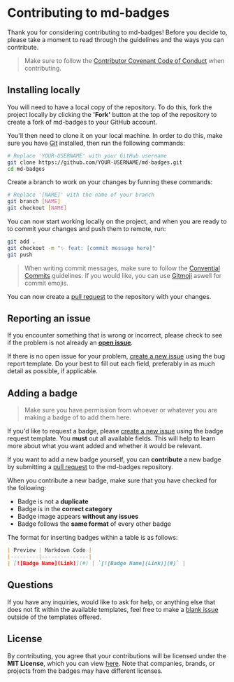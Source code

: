 # Contributing to md-badges 

Thank you for considering contributing to md-badges! Before you decide to, please take a moment to read through the guidelines and the ways you can contribute.

> Make sure to follow the [Contributor Covenant Code of Conduct](CODE_OF_CONDUCT.md) when contributing.

## Installing locally

You will need to have a local copy of the repository. To do this, fork the project locally by clicking the **'Fork'** button at the top of the repository to create a fork of md-badges to your GitHub account.

You'll then need to clone it on your local machine. In order to do this, make sure you have [Git](https://git-scm.com) installed, then run the following commands:

```bash
# Replace 'YOUR-USERNAME' with your GitHub username
git clone https://github.com/YOUR-USERNAME/md-badges.git
cd md-badges
```

Create a branch to work on your changes by funning these commands:

```bash
# Replace '[NAME]' with the name of your branch
git branch [NAME]
git checkout [NAME]
```

You can now start working locally on the project, and when you are ready to to commit your changes and push them to remote, run:

```bash
git add .
git checkout -m "✨ feat: [commit message here]"
git push
```

> When writing commit messages, make sure to follow the [Convential Commits](https://www.conventionalcommits.org/en/v1.0.0/) guidelines. If you would like, you can use [Gitmoji](https://gitmoji.dev) aswell for commit emojis.

You can now create a [pull request](https://github.com/inttter/md-badges/pulls) to the repository with your changes.

## Reporting an issue

If you encounter something that is wrong or incorrect, please check to see if the problem is not already an [**open issue**](https://github.com/inttter/issues).

If there is no open issue for your problem, [create a new issue](https://github.com/inttter/md-badges/issues/new?assignees=inttter&labels=%F0%9F%93%9B+badge+request&projects=inttter%2Fmd-badges&template=01-badge-request.yml&title=%5BBadge+Request%5D%3A+) using the bug report template. Do your best to fill out each field, preferably in as much detail as possible, if applicable.

## Adding a badge

> Make sure you have permission from whoever or whatever you are making a badge of to add them here.

If you'd like to request a badge, please [create a new issue](https://github.com/inttter/md-badges/issues/new?assignees=inttter&labels=%F0%9F%93%9B+badge+request&projects=inttter%2Fmd-badges&template=01-badge-request.yml&title=%5BBadge+Request%5D%3A+) using the badge request template. You **must** out all available fields. This will help to learn more about what you want added and whether it would be relevant.

If you want to add a new badge yourself, you can **contribute** a new badge by submitting a [pull request](https://github.com/inttter/md-badges/pulls) to the md-badges repository. 

When you contribute a new badge, make sure that you have checked for the following:

* Badge is not a **duplicate**
* Badge is in the **correct category**
* Badge image appears **without any issues**
* Badge follows the **same format** of every other badge

The format for inserting badges within a table is as follows:
    
```markdown
| Preview | Markdown Code |
|---------|---------------|
| [![Badge Name](Link)](#) | `[![Badge Name](Link)](#)` |
```

## Questions

If you have any inquiries, would like to ask for help, or anything else that does not fit within the available templates, feel free to make a [blank issue](ttps://github.com/inttter/md-badges/issues/new) outside of the templates offered.

## License

By contributing, you agree that your contributions will be licensed under the **MIT License**, which you can view [here](LICENSE). Note that companies, brands, or projects from the badges may have different licenses.
